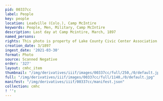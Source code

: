 ```yaml
---
pid: 00337cc
label: People
key: people
location: Leadville (Colo.), Camp McIntire
keywords: People, Men, Military, Camp McIntire
description: Last day at Camp Mcintire, March, 1897
named_persons: 
rights: This photo is property of Lake County Civic Center Association.
creation_date: 3/1897
ingest_date: '2021-03-30'
format: Photo
source: Scanned Negative
order: '327'
layout: cmhc_item
thumbnail: "/img/derivatives/iiif/images/00337cc/full/250,/0/default.jpg"
full: "/img/derivatives/iiif/images/00337cc/full/1140,/0/default.jpg"
manifest: "/img/derivatives/iiif/00337cc/manifest.json"
collection: cmhc
! '': 
---
```


